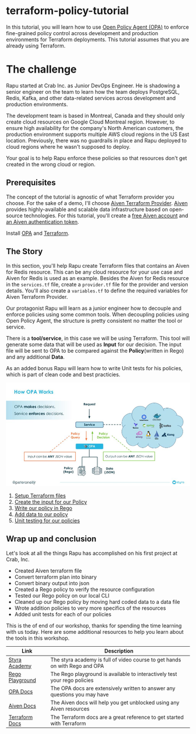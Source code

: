 # terraform-policy-tutorial

In this tutorial, you will learn how to use [Open Policy Agent (OPA)](https://www.openpolicyagent.org/docs/latest/) to enforce fine-grained policy control across development and production environments for Terraform deployments. This tutorial assumes that you are already using Terraform.

# The challenge

Rapu started at Crab Inc. as Junior DevOps Engineer. He is shadowing a senior engineer on the team to learn how the team deploys PostgreSQL, Redis, Kafka, and other data-related services across development and production environments. 

The development team is based in Montreal, Canada and they should only create cloud resources on Google Cloud Montreal region. However, to ensure high availability for the company's North American customers, the production environment supports multiple AWS cloud regions in the US East location. Previously, there was no guardrails in place and Rapu deployed to cloud regions where he wasn't supposed to deploy. 

Your goal is to help Rapu enforce these policies so that resources don't get created in the wrong cloud or region.

## Prerequisites

The concept of the tutorial is agnostic of what Terraform provider you choose. For the sake of a demo, I'll choose [Aiven Terraform Provider](https://registry.terraform.io/providers/aiven/aiven/latest). [Aiven](https://aiven.io/) provides highly-available and scalable data infrastructure based on open-source technologies. For this tutorial, you'll create a [free Aiven account](https://console.aiven.io/signup) and [an Aiven authentication token](https://docs.aiven.io/docs/platform/howto/create_authentication_token).

Install [OPA](https://www.openpolicyagent.org/docs/latest/#running-opa) and [Terraform](https://developer.hashicorp.com/terraform/downloads).

## The Story

In this section, you'll help Rapu create Terraform files that contains an Aiven for Redis resource. This can be any cloud resource for your use case and Aiven for Redis is used as an example. Besides the Aiven for Redis resource in the `services.tf` file, create a `provider.tf` file for the provider and version details. You'll also create a `variables.tf` to define the required variables for Aiven Terraform Provider.

Our protagonist Rapu will learn as a junior engineer how to decouple and enforce policies using some common tools. When decoupling policies using Open Policy Agent, the structure is pretty consistent no matter the tool or service.

There is a **tool/service**, in this case we will be using Terraform. This tool will generate some data that will be used as **Input** for our decision. The input file will be sent to OPA to be compared against the **Policy**(written in Rego) and any additional **Data**.

As an added bonus Rapu will learn how to write Unit tests for his policies, which is part of clean code and best practicies.

![Policy Decision](policy-decision.jpg)

1. [Setup Terraform files](/section_1.md)
2. [Create the input for our Policy](/section_2.md)
4. [Write our policy in Rego](/section_3.md)
5. [Add data to our policy](/section_4.md)
6. [Unit testing for our policies](/section_5.md)

## Wrap up and conclusion

Let's look at all the things Rapu has accomplished on his first project at Crab, Inc.

- Created Aiven terraform file
- Convert terraform plan into binary 
- Convert binary output into json 
- Created a Rego policy to verify the resource configuration
- Tested our Rego policy on our local CLI
- Cleaned up our Rego policy by moving hard coded data to a data file
- Wrote addition policies to very more specifics of the resources
- Added unit tests for each of our policies

This is the of end of our workshop, thanks for spending the time learning with us today. Here are some additional resources to help you learn about the tools in this workshop. 

| Link  | Description   |
|---|---|
| [Styra Academy](https://academy.styra.com/)  | The styra academy is full of video course to get hands on with Rego and OPA |
| [Rego Playground](https://play.openpolicyagent.org/)  | The Rego playground is available to interactively test your rego policies  |
| [OPA Docs](https://www.openpolicyagent.org/docs/latest/) | The OPA docs are extensively written to answer any questions you may have  |
| [Aiven Docs](https://docs.aiven.io/)  | The Aiven docs will help you get unblocked using any Aiven resources |
| [Terraform Docs](https://developer.hashicorp.com/terraform/docs)  | The Terraform docs are a great reference to get started with Terraform  |






